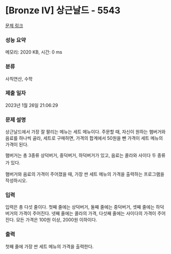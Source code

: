 # [Bronze IV] 상근날드 - 5543 

[문제 링크](https://www.acmicpc.net/problem/5543) 

### 성능 요약

메모리: 2020 KB, 시간: 0 ms

### 분류

사칙연산, 수학

### 제출 일자

2023년 1월 26일 21:06:29

### 문제 설명

<p>상근날드에서 가장 잘 팔리는 메뉴는 세트 메뉴이다. 주문할 때, 자신이 원하는 햄버거와 음료를 하나씩 골라, 세트로 구매하면, 가격의 합계에서 50원을 뺀 가격이 세트 메뉴의 가격이 된다.</p>

<p>햄버거는 총 3종류 상덕<span style="line-height:1.6em">버거, 중덕버거, 하덕버거가 있고, 음료는 콜라와 사이다 두 종류가 있다.</span></p>

<p>햄버거와 음료의 가격이 주어졌을 때, 가장 싼 세트 메뉴의 가격을 출력하는 프로그램을 작성하시오.</p>

### 입력 

 <p>입력은 총 다섯 줄이다. 첫째 줄에는 상덕버거, 둘째 줄에는 중덕버거, 셋째 줄에는 하덕버거의 가격이 주어진다. 넷째 줄에는 콜라의 가격, 다섯째 줄에는 사이다의 가격이 주어진다. 모든 가격은 100원 이상, 2000원 이하이다.</p>

### 출력 

 <p>첫째 줄에 가장 싼 세트 메뉴의 가격을 출력한다.</p>

